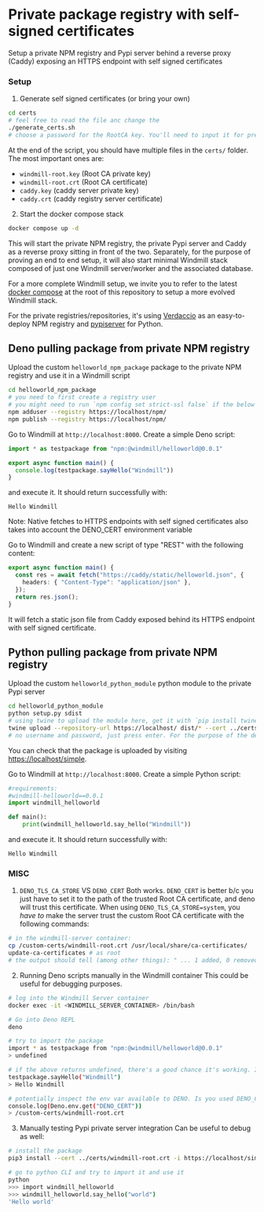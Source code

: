 Private package registry with self-signed certificates
==================================================

Setup a private NPM registry and Pypi server behind a reverse proxy (Caddy) exposing an HTTPS endpoint with self signed certificates

### Setup

1. Generate self signed certificates (or bring your own)
```bash
cd certs
# feel free to read the file anc change the 
./generate_certs.sh
# choose a password for the RootCA key. You'll need to input it for pretty much all following steps
```
At the end of the script, you should have multiple files in the `certs/` folder. The most important ones are:
- `windmill-root.key` (Root CA private key)
- `windmill-root.crt` (Root CA certificate)
- `caddy.key` (caddy server private key)
- `caddy.crt` (caddy registry server certificate)

2. Start the docker compose stack

```bash
docker compose up -d
```

This will start the private NPM registry, the private Pypi server and Caddy as a reverse proxy sitting in front of the two. Separately, for the purpose of proving an end to end setup, it will also start minimal Windmill stack composed of just one Windmill server/worker and the associated database. 

For a more complete Windmill setup, we invite you to refer to the latest [docker compose](/docker-compose.yml) at the root of this repository to setup a more evolved Windmill stack.

For the private registries/repositories, it's using [Verdaccio](https://verdaccio.org/) as an easy-to-deploy NPM registry and [pypiserver](https://pypi.org/project/pypiserver/) for Python.

## Deno pulling package from private NPM registry

Upload the custom `helloworld_npm_package` package to the private NPM registry and use it in a Windmill script

```bash
cd helloworld_npm_package
# you need to first create a registry user
# you might need to run `npm config set strict-ssl false` if the below fails. If you do, then change it back to `true` after running the 2 commands
npm adduser --registry https://localhost/npm/
npm publish --registry https://localhost/npm/
```

Go to Windmill at `http://localhost:8000`. Create a simple Deno script:
```ts
import * as testpackage from "npm:@windmill/helloworld@0.0.1"

export async function main() {
  console.log(testpackage.sayHello("Windmill"))
}
```
and execute it. It should return successfully with:
```
Hello Windmill
```

Note: Native fetches to HTTPS endpoints with self signed certificates also takes into account the DENO_CERT environment variable

Go to Windmill and create a new script of type "REST" with the following content:
```ts
export async function main() {
  const res = await fetch("https://caddy/static/helloworld.json", {
    headers: { "Content-Type": "application/json" },
  });
  return res.json();
}
```

It will fetch a static json file from Caddy exposed behind its HTTPS endpoint with self signed certificate.

## Python pulling package from private NPM registry

Upload the custom `helloworld_python_module` python module to the private Pypi server

```bash
cd helloworld_python_module
python setup.py sdist
# using twine to upload the module here, get it with `pip install twine`
twine upload --repository-url https://localhost/ dist/* --cert ../certs/windmill-root.crt
# no username and password, just press enter. For the purpose of the demo we're running pypiserver completely unauthenticated
```
You can check that the package is uploaded by visiting [https://localhost/simple](https://localhost/simple).

Go to Windmill at `http://localhost:8000`. Create a simple Python script:
```python
#requirements:
#windmill-helloworld==0.0.1
import windmill_helloworld

def main():
    print(windmill_helloworld.say_hello("Windmill"))
```
and execute it. It should return successfully with:
```
Hello Windmill
```

### MISC

1. `DENO_TLS_CA_STORE` VS `DENO_CERT`
Both works. `DENO_CERT` is better b/c you just have to set it to the path of the trusted Root CA certificate, and deno will trust this certificate.
When using `DENO_TLS_CA_STORE=system`, you _have to_ make the server trust the custom Root CA certificate with the following commands:
```bash
# in the windmill-server container:
cp /custom-certs/windmill-root.crt /usr/local/share/ca-certificates/
update-ca-certificates # as root
# the output should tell (among other things): " ... 1 added, 0 removed; done. ..."
```

2. Running Deno scripts manually in the Windmill container
This could be useful for debugging purposes.

```bash
# log into the Windmill Server container
docker exec -it <WINDMILL_SERVER_CONTAINER> /bin/bash

# Go into Deno REPL
deno

# try to import the package
import * as testpackage from "npm:@windmill/helloworld@0.0.1"
> undefined

# if the above returns undefined, there's a good chance it's working. If you want to double check:
testpackage.sayHello("Windmill")
> Hello Windmill

# potentially inspect the env var available to DENO. Is you used DENO_CERT in the docker compose, check its value:
console.log(Deno.env.get("DENO_CERT"))
> /custom-certs/windmill-root.crt
```

3. Manually testing Pypi private server integration
Can be useful to debug as well:

```bash
# install the package
pip3 install --cert ../certs/windmill-root.crt -i https://localhost/simple/ windmill-helloworld

# go to python CLI and try to import it and use it
python
>>> import windmill_helloworld
>>> windmill_helloworld.say_hello("world")
'Hello world'
```
